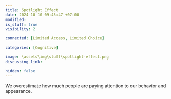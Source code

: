 ```yaml
---
title: Spotlight Effect
date: 2024-10-10 09:45:47 +07:00
modified: 
is_stuff: true
visibility: 2

connected: [Limited Access, Limited Choice]

categories: [Cognitive]

image: \assets\img\stuff\spotlight-effect.png
discussing_link: 

hidden: false
---
```


We overestimate how much people are paying attention to our behavior and appearance.